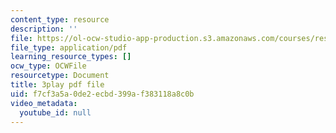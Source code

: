 ```yaml
---
content_type: resource
description: ''
file: https://ol-ocw-studio-app-production.s3.amazonaws.com/courses/res-14-001-abdul-latif-jameel-poverty-action-lab-executive-training-evaluating-social-programs-2009-spring-2009/f7cf3a5a0de2ecbd399af383118a8c0b_UZzWXYgQ4YM.pdf
file_type: application/pdf
learning_resource_types: []
ocw_type: OCWFile
resourcetype: Document
title: 3play pdf file
uid: f7cf3a5a-0de2-ecbd-399a-f383118a8c0b
video_metadata:
  youtube_id: null
---
```

